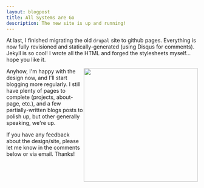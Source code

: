 ```yaml
---
layout: blogpost
title: All Systems are Go
description: The new site is up and running!
---
```


At last, I finished migrating the old `drupal` site to github pages. Everything is now fully
revisioned and statically-generated (using Disqus for comments). Jekyll is so cool! I wrote all 
the HTML and forged the stylesheets myself... hope you like it. 

<a href='http://cheezburger.com/View/2825781504'>
<img src='http://images.cheezburger.com/completestore/2009/11/10/129023584835271858.jpg' 
style="float:right; width:300px;"/></a>

Anyhow, I'm happy with the design now, and I'll start blogging more regularly. I still have 
plenty of pages to complete (projects, about-page, etc.), and a few partially-written blogs
posts to polish up, but other generally speaking, we're up.

If you have any feedback about the design/site, please let me know in the comments below or 
via email. Thanks!
